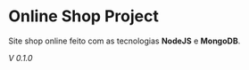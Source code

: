 # Online Shop Project
<p>
  Site shop online feito com as tecnologias <b>NodeJS</b> e <b>MongoDB</b>.
</p>
<em> V 0.1.0</em>
